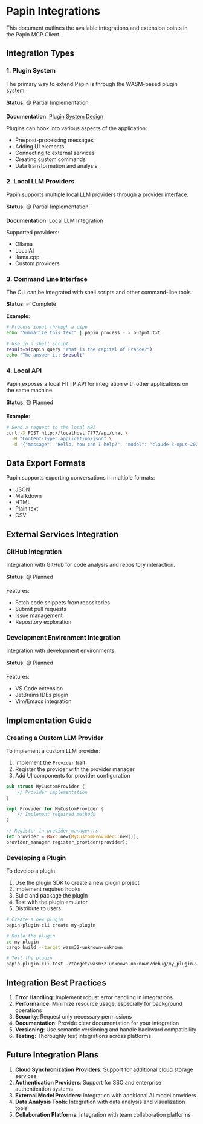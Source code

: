 # Papin Integrations

This document outlines the available integrations and extension points in the Papin MCP Client.

## Integration Types

### 1. Plugin System

The primary way to extend Papin is through the WASM-based plugin system.

**Status**: 🟡 Partial Implementation

**Documentation**: [Plugin System Design](plugin_system_design.md)

Plugins can hook into various aspects of the application:
- Pre/post-processing messages
- Adding UI elements
- Connecting to external services
- Creating custom commands
- Data transformation and analysis

### 2. Local LLM Providers

Papin supports multiple local LLM providers through a provider interface.

**Status**: 🟡 Partial Implementation

**Documentation**: [Local LLM Integration](local_llm_integration.md)

Supported providers:
- Ollama
- LocalAI
- llama.cpp
- Custom providers

### 3. Command Line Interface

The CLI can be integrated with shell scripts and other command-line tools.

**Status**: ✅ Complete

**Example**:
```bash
# Process input through a pipe
echo "Summarize this text" | papin process - > output.txt

# Use in a shell script
result=$(papin query "What is the capital of France?")
echo "The answer is: $result"
```

### 4. Local API

Papin exposes a local HTTP API for integration with other applications on the same machine.

**Status**: 🟡 Planned

**Example**:
```bash
# Send a request to the local API
curl -X POST http://localhost:7777/api/chat \
  -H "Content-Type: application/json" \
  -d '{"message": "Hello, how can I help?", "model": "claude-3-opus-20240229"}'
```

## Data Export Formats

Papin supports exporting conversations in multiple formats:

- JSON
- Markdown
- HTML
- Plain text
- CSV

## External Services Integration

### GitHub Integration

Integration with GitHub for code analysis and repository interaction.

**Status**: 🟡 Planned

Features:
- Fetch code snippets from repositories
- Submit pull requests
- Issue management
- Repository exploration

### Development Environment Integration

Integration with development environments.

**Status**: 🟡 Planned

Features:
- VS Code extension
- JetBrains IDEs plugin
- Vim/Emacs integration

## Implementation Guide

### Creating a Custom LLM Provider

To implement a custom LLM provider:

1. Implement the `Provider` trait
2. Register the provider with the provider manager
3. Add UI components for provider configuration

```rust
pub struct MyCustomProvider {
    // Provider implementation
}

impl Provider for MyCustomProvider {
    // Implement required methods
}

// Register in provider_manager.rs
let provider = Box::new(MyCustomProvider::new());
provider_manager.register_provider(provider);
```

### Developing a Plugin

To develop a plugin:

1. Use the plugin SDK to create a new plugin project
2. Implement required hooks
3. Build and package the plugin
4. Test with the plugin emulator
5. Distribute to users

```bash
# Create a new plugin
papin-plugin-cli create my-plugin

# Build the plugin
cd my-plugin
cargo build --target wasm32-unknown-unknown

# Test the plugin
papin-plugin-cli test ./target/wasm32-unknown-unknown/debug/my_plugin.wasm
```

## Integration Best Practices

1. **Error Handling**: Implement robust error handling in integrations
2. **Performance**: Minimize resource usage, especially for background operations
3. **Security**: Request only necessary permissions
4. **Documentation**: Provide clear documentation for your integration
5. **Versioning**: Use semantic versioning and handle backward compatibility
6. **Testing**: Thoroughly test integrations across platforms

## Future Integration Plans

1. **Cloud Synchronization Providers**: Support for additional cloud storage services
2. **Authentication Providers**: Support for SSO and enterprise authentication systems
3. **External Model Providers**: Integration with additional AI model providers
4. **Data Analysis Tools**: Integration with data analysis and visualization tools
5. **Collaboration Platforms**: Integration with team collaboration platforms